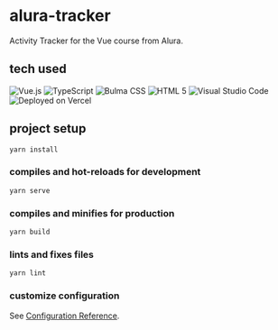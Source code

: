 # alura-tracker

Activity Tracker for the Vue course from Alura.

## tech used
![Vue.js](https://img.shields.io/badge/vuejs-black.svg?style=for-the-badge&logo=vuedotjs&logoColor=%234FC08D)
![TypeScript](https://img.shields.io/badge/typescript-black.svg?style=for-the-badge&logo=typescript&logoColor=#3178C6)
![Bulma CSS](https://img.shields.io/badge/bulma-black?style=for-the-badge&logo=bulma&logoColor=#00D1B2)
![HTML 5](https://img.shields.io/badge/html5-black?style=for-the-badge&logo=html5&logoColor=#E34F26)
![Visual Studio Code](https://img.shields.io/badge/vscode-black?style=for-the-badge&logo=visualstudiocode&logoColor=#007ACC)
![Deployed on Vercel](https://img.shields.io/badge/vercel-black?style=for-the-badge&logo=vercel&logoColor=white)

## project setup
```
yarn install
```

### compiles and hot-reloads for development
```
yarn serve
```

### compiles and minifies for production
```
yarn build
```

### lints and fixes files
```
yarn lint
```

### customize configuration
See [Configuration Reference](https://cli.vuejs.org/config/).
